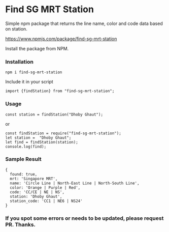 # Find SG MRT Station

Simple npm package that returns the line name, color and code data based on station.

https://www.npmjs.com/package/find-sg-mrt-station

Install the package from NPM.

### Installation

```
npm i find-sg-mrt-station
```

Include it in your script

```
import {findStation} from "find-sg-mrt-station";
```

### Usage

```
const station = findStation("Dhoby Ghaut");
```

or

```
const findStation = require("find-sg-mrt-station");
let station =  "Dhoby Ghaut";
let find = findStation(station);
console.log(find);
```

### Sample Result

```
{
  found: true,
  mrt: 'Singapore MRT',
  name: 'Circle Line | North-East Line | North-South Line',
  color: 'Orange | Purple | Red',
  code: 'CC/CE | NE | NS',
  station: 'Dhoby Ghaut',
  station_code: 'CC1 | NE6 | NS24'
}

```


### If you spot some errors or needs to be updated, please request PR. Thanks.
